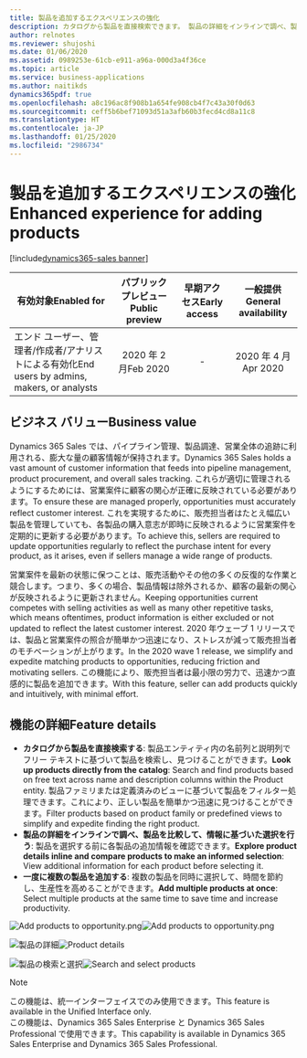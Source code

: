 ```yaml
---
title: 製品を追加するエクスペリエンスの強化
description: カタログから製品を直接検索できます。 製品の詳細をインラインで調べ、製品を比較して、情報に基づいた選択を行うことができます。 一度に複数の製品を追加できます。
author: relnotes
ms.reviewer: shujoshi
ms.date: 01/06/2020
ms.assetid: 0989253e-61cb-e911-a96a-000d3a4f36ce
ms.topic: article
ms.service: business-applications
ms.author: naitikds
dynamics365pdf: true
ms.openlocfilehash: a8c196ac8f908b1a654fe908cb4f7c43a30f0d63
ms.sourcegitcommit: ceff5b6bef71093d51a3afb60b3fecd4cd8a11c8
ms.translationtype: HT
ms.contentlocale: ja-JP
ms.lasthandoff: 01/25/2020
ms.locfileid: "2986734"
---
```

# <a name="enhanced-experience-for-adding-products"></a><span data-ttu-id="94f15-105">製品を追加するエクスペリエンスの強化</span><span class="sxs-lookup"><span data-stu-id="94f15-105">Enhanced experience for adding products</span></span>
[!include[dynamics365-sales banner](../includes/dynamics365-sales.md)]

| <span data-ttu-id="94f15-106">有効対象</span><span class="sxs-lookup"><span data-stu-id="94f15-106">Enabled for</span></span>    |  <span data-ttu-id="94f15-107">パブリック プレビュー</span><span class="sxs-lookup"><span data-stu-id="94f15-107">Public preview</span></span> | <span data-ttu-id="94f15-108">早期アクセス</span><span class="sxs-lookup"><span data-stu-id="94f15-108">Early access</span></span> | <span data-ttu-id="94f15-109">一般提供</span><span class="sxs-lookup"><span data-stu-id="94f15-109">General availability</span></span> | 
| ---------- | :----------: |:----------: |:----------: |
|<span data-ttu-id="94f15-110">エンド ユーザー、管理者/作成者/アナリストによる有効化</span><span class="sxs-lookup"><span data-stu-id="94f15-110">End users by admins, makers, or analysts</span></span>|<span data-ttu-id="94f15-111">2020 年 2 月</span><span class="sxs-lookup"><span data-stu-id="94f15-111">Feb 2020</span></span>|-| <span data-ttu-id="94f15-112">2020 年 4 月</span><span class="sxs-lookup"><span data-stu-id="94f15-112">Apr 2020</span></span>|


## <a name="business-value"></a><span data-ttu-id="94f15-113">ビジネス バリュー</span><span class="sxs-lookup"><span data-stu-id="94f15-113">Business value</span></span>
<!-- bv start -->
<span data-ttu-id="94f15-114">Dynamics 365 Sales では、パイプライン管理、製品調達、営業全体の追跡に利用される、膨大な量の顧客情報が保持されます。</span><span class="sxs-lookup"><span data-stu-id="94f15-114">Dynamics 365 Sales holds a vast amount of customer information that feeds into pipeline management, product procurement, and overall sales tracking.</span></span> <span data-ttu-id="94f15-115">これらが適切に管理されるようにするためには、営業案件に顧客の関心が正確に反映されている必要があります。</span><span class="sxs-lookup"><span data-stu-id="94f15-115">To ensure these are managed properly, opportunities must accurately reflect customer interest.</span></span> <span data-ttu-id="94f15-116">これを実現するために、販売担当者はたとえ幅広い製品を管理していても、各製品の購入意志が即時に反映されるように営業案件を定期的に更新する必要があります。</span><span class="sxs-lookup"><span data-stu-id="94f15-116">To achieve this, sellers are required to update opportunities regularly to reflect the purchase intent for every product, as it arises, even if sellers manage a wide range of products.</span></span> 

<span data-ttu-id="94f15-117">営業案件を最新の状態に保つことは、販売活動やその他の多くの反復的な作業と競合します。つまり、多くの場合、製品情報は除外されるか、顧客の最新の関心が反映されるように更新されません。</span><span class="sxs-lookup"><span data-stu-id="94f15-117">Keeping opportunities current competes with selling activities as well as many other repetitive tasks, which means oftentimes, product information is either excluded or not updated to reflect the latest customer interest.</span></span> <span data-ttu-id="94f15-118">2020 年ウェーブ 1 リリースでは、製品と営業案件の照合が簡単かつ迅速になり、ストレスが減って販売担当者のモチベーションが上がります。</span><span class="sxs-lookup"><span data-stu-id="94f15-118">In the 2020 wave 1 release, we simplify and expedite matching products to opportunities, reducing friction and motivating sellers.</span></span> <span data-ttu-id="94f15-119">この機能により、販売担当者は最小限の労力で、迅速かつ直感的に製品を追加できます。</span><span class="sxs-lookup"><span data-stu-id="94f15-119">With this feature, seller can add products quickly and intuitively, with minimal effort.</span></span>


<!-- bv end -->



## <a name="feature-details"></a><span data-ttu-id="94f15-120">機能の詳細</span><span class="sxs-lookup"><span data-stu-id="94f15-120">Feature details</span></span>
<!--feature detail start -->
- <span data-ttu-id="94f15-121">**カタログから製品を直接検索する**: 製品エンティティ内の名前列と説明列でフリー テキストに基づいて製品を検索し、見つけることができます。</span><span class="sxs-lookup"><span data-stu-id="94f15-121">**Look up products directly from the catalog**: Search and find products based on free text across name and description columns within the Product entity.</span></span> <span data-ttu-id="94f15-122">製品ファミリまたは定義済みのビューに基づいて製品をフィルター処理できます。これにより、正しい製品を簡単かつ迅速に見つけることができます。</span><span class="sxs-lookup"><span data-stu-id="94f15-122">Filter products based on product family or predefined views to simplify and expedite finding the right product.</span></span>
- <span data-ttu-id="94f15-123">**製品の詳細をインラインで調べ、製品を比較して、情報に基づいた選択を行う**: 製品を選択する前に各製品の追加情報を確認できます。</span><span class="sxs-lookup"><span data-stu-id="94f15-123">**Explore product details inline and compare products to make an informed selection**: View additional information for each product before selecting it.</span></span>
- <span data-ttu-id="94f15-124">**一度に複数の製品を追加する**: 複数の製品を同時に選択して、時間を節約し、生産性を高めることができます。</span><span class="sxs-lookup"><span data-stu-id="94f15-124">**Add multiple products at once**: Select multiple products at the same time to save time and increase productivity.</span></span>
<!--feature detail end -->

<span data-ttu-id="94f15-125">![Add products to opportunity.png](media/add-products-opportunity.png "営業案件に製品を追加します。")</span><span class="sxs-lookup"><span data-stu-id="94f15-125">![Add products to opportunity.png](media/add-products-opportunity.png "Add products to an opportunity.")</span></span>
<!-- Picture 1 -->

<span data-ttu-id="94f15-126">![製品の詳細](media/product-details.png "製品の詳細")</span><span class="sxs-lookup"><span data-stu-id="94f15-126">![Product details](media/product-details.png "Product details")</span></span>
<!-- Picture 2 -->

<span data-ttu-id="94f15-127">![製品の検索と選択](media/search-select-products.png "製品を検索して選択します。")</span><span class="sxs-lookup"><span data-stu-id="94f15-127">![Search and select products](media/search-select-products.png "Search and select products.")</span></span>
<!-- Picture 3 -->

> [!NOTE]
> <span data-ttu-id="94f15-128">この機能は、統一インターフェイスでのみ使用できます。</span><span class="sxs-lookup"><span data-stu-id="94f15-128">This feature is available in the Unified Interface only.</span></span> <br>
> <span data-ttu-id="94f15-129">この機能は、Dynamics 365 Sales Enterprise と Dynamics 365 Sales Professional で使用できます。</span><span class="sxs-lookup"><span data-stu-id="94f15-129">This capability is available in Dynamics 365 Sales Enterprise and Dynamics 365 Sales Professional.</span></span>







